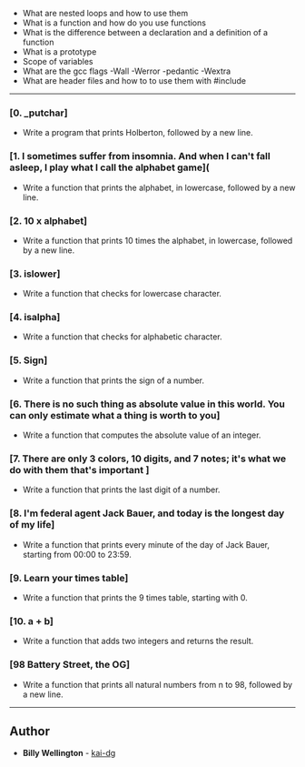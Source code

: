 

* What are nested loops and how to use them
* What is a function and how do you use functions
* What is the difference between a declaration and a definition of a function
* What is a prototype
* Scope of variables
* What are the gcc flags -Wall -Werror -pedantic -Wextra
* What are header files and how to to use them with #include

---

### [0. _putchar]
* Write a program that prints Holberton, followed by a new line.

### [1. I sometimes suffer from insomnia. And when I can't fall asleep, I play what I call the alphabet game](
* Write a function that prints the alphabet, in lowercase, followed by a new line.

### [2. 10 x alphabet]
* Write a function that prints 10 times the alphabet, in lowercase, followed by a new line.

### [3. islower]
* Write a function that checks for lowercase character.

### [4. isalpha]
* Write a function that checks for alphabetic character.

### [5. Sign]
* Write a function that prints the sign of a number.

### [6. There is no such thing as absolute value in this world. You can only estimate what a thing is worth to you]
* Write a function that computes the absolute value of an integer.

### [7. There are only 3 colors, 10 digits, and 7 notes; it's what we do with them that's important ]
* Write a function that prints the last digit of a number.

### [8. I'm federal agent Jack Bauer, and today is the longest day of my life]
* Write a function that prints every minute of the day of Jack Bauer, starting from 00:00 to 23:59.

### [9. Learn your times table]
* Write a function that prints the 9 times table, starting with 0.

### [10. a + b]
* Write a function that adds two integers and returns the result.

### [98 Battery Street, the OG]
* Write a function that prints all natural numbers from n to 98, followed by a new line.

---

## Author
* **Billy Wellington** - [kai-dg](https://github.com/billywellington)
